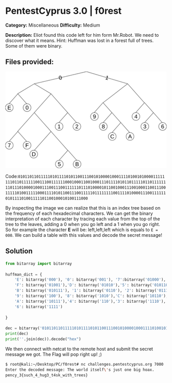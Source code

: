# PentestCyprus 3.0 | f0rest

**Category:** Miscellaneous **Difficulty:** Medium

**Description:** Eliot found this code left for him form Mr.Robot. We need to discover what it means.
Hint: Huffman was lost in a forest full of trees. Some of them were binary.

## Files provided:
![f0rest](https://github.com/Sikkis/ctf-writeups/blob/master/2017/pentestcyprus3.0/Miscellaneous/f0rest/images/f0rest.svg)

Code:`0101101101111101011110101100111001010000100011110100101000011111111011011111100111001111110001000110010001110111101011011111011011111111011101000010001110011100111111011101000010110010001110010001100111001111101001111100011110101100111001111101111111100111101000011100111111010111101001111101100100010100111000`

By inspecting the image we can realize that this is an index tree based on the frequency of each hexadecimal characters. We can get the binary interpretation of each character by tracing each value from the top of the tree to the leaves, adding a 0 when you go left and a 1 when you go right. So for example the character **E** will be: left,left,left which is equals to `E = 000`. We can build a table with this values and decode the secret message!

## Solution
```python
from bitarray import bitarray

huffman_dict = {
    'E': bitarray('000'), '0': bitarray('001'), '7':bitarray('01000'), 
    'F': bitarray('01001'),'D': bitarray('01010'),'5': bitarray('010110'),
    'B': bitarray('010111'), '1': bitarray('0110'), '2': bitarray('0111'),
    '9': bitarray('100'), '8': bitarray('1010'),'C': bitarray('10110'),
    'A': bitarray('10111'),'4': bitarray('110'),'3': bitarray('1110'),
    '6': bitarray('1111')

}

dec = bitarray('0101101101111101011110101100111001010000100011110100101000011111111011011111100111001111110001000110010001110111101011011111011011111111011101000010001110011100111111011101000010110010001110010001100111001111101001111100011110101100111001111101111111100111101000011100111111010111101001111101100100010100111000').decode(huffman_dict)
print(dec)
print(''.join(dec)).decode("hex")

```
We then connect with netcat to the remote host and submit the secret message we got. The Flag will pop right up! ;)

```bash
$ root@kali:~/Desktop/PC/f0rest# nc challenges.pentestcyprus.org 7000
Enter the decoded message: The world itself\'s just one big hoax.
pency_3{such_4_hug3_t4sk_with_trees}
```